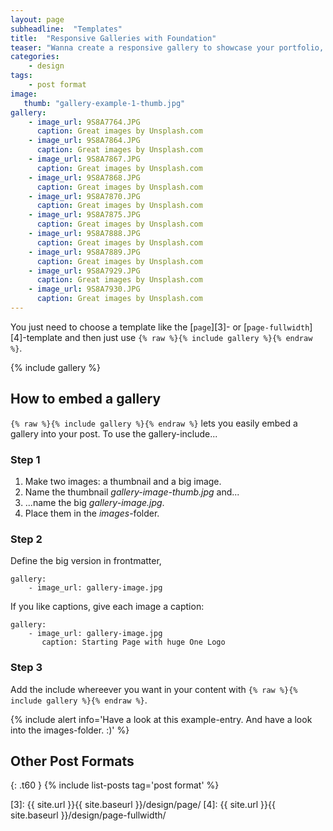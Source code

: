 ```yaml
---
layout: page
subheadline:  "Templates"
title:  "Responsive Galleries with Foundation"
teaser: "Wanna create a responsive gallery to showcase your portfolio, recent photos or images? It's quite easy thanks to Foundation and <a href='http://foundation.zurb.com/docs/components/clearing.html'>Clearing Lightbox</a>."
categories:
    - design
tags:
    - post format
image:
   thumb: "gallery-example-1-thumb.jpg"
gallery:
    - image_url: 9S8A7764.JPG
      caption: Great images by Unsplash.com
    - image_url: 9S8A7864.JPG
      caption: Great images by Unsplash.com
    - image_url: 9S8A7867.JPG
      caption: Great images by Unsplash.com
    - image_url: 9S8A7868.JPG
      caption: Great images by Unsplash.com
    - image_url: 9S8A7870.JPG
      caption: Great images by Unsplash.com
    - image_url: 9S8A7875.JPG
      caption: Great images by Unsplash.com
    - image_url: 9S8A7888.JPG
      caption: Great images by Unsplash.com
    - image_url: 9S8A7889.JPG
      caption: Great images by Unsplash.com
    - image_url: 9S8A7929.JPG
      caption: Great images by Unsplash.com
    - image_url: 9S8A7930.JPG
      caption: Great images by Unsplash.com
---
```

You just need to choose a template like the [`page`][3]- or [`page-fullwidth`][4]-template and then just use `{% raw %}{% include gallery %}{% endraw %}`.
<!--more-->

{% include gallery %}


## How to embed a gallery

`{% raw %}{% include gallery %}{% endraw %}` lets you easily embed a gallery into your post. To use the gallery-include...


### Step 1

1. Make two images: a thumbnail and a big image.
2. Name the thumbnail *gallery-image-thumb.jpg* and...
3. ...name the big *gallery-image.jpg*.
4. Place them in the *images*-folder.


### Step 2

Define the big version in frontmatter,  

~~~
gallery:
    - image_url: gallery-image.jpg
~~~

If you like captions, give each image a caption:

~~~
gallery:
    - image_url: gallery-image.jpg
       caption: Starting Page with huge One Logo
~~~

### Step 3

Add the include whereever you want in your content with `{% raw %}{% include gallery %}{% endraw %}`.

{% include alert info='Have a look at this example-entry. And have a look into the images-folder. :)' %}











## Other Post Formats
{: .t60 }
{% include list-posts tag='post format' %}



 [1]: http://foundation.zurb.com/docs/components/clearing.html
 [2]: http://foundation.zurb.com/docs/components/block_grid.html
 [3]: {{ site.url }}{{ site.baseurl }}/design/page/
 [4]: {{ site.url }}{{ site.baseurl }}/design/page-fullwidth/
